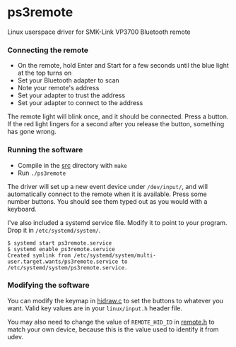 ps3remote
=========

Linux userspace driver for SMK-Link VP3700 Bluetooth remote

### Connecting the remote
- On the remote, hold Enter and Start for a few seconds until the blue light at the top turns on
- Set your Bluetooth adapter to scan
- Note your remote's address
- Set your adapter to trust the address
- Set your adapter to connect to the address

The remote light will blink once, and it should be connected. Press a button. If the red light lingers for a second after you release the button, something has gone wrong.

### Running the software
- Compile in the [src](../master/src/) directory with `make`
- Run `./ps3remote`

The driver will set up a new event device under `/dev/input/`, and will automatically connect to the remote when it is available. Press some number buttons. You should see them typed out as you would with a keyboard.

I've also included a systemd service file. Modify it to point to your program. Drop it in `/etc/systemd/system/`.
```
$ systemd start ps3remote.service
$ systemd enable ps3remote.service
Created symlink from /etc/systemd/system/multi-user.target.wants/ps3remote.service to /etc/systemd/system/ps3remote.service.
```

### Modifying the software
You can modify the keymap in [hidraw.c](../master/src/hidraw.c) to set the buttons to whatever you want. Valid key values are in your `linux/input.h` header file.

You may also need to change the value of `REMOTE_HID_ID` in [remote.h](../master/src/remote.h) to match your own device, because this is the value used to identify it from udev.
